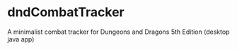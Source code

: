 # dndCombatTracker
A minimalist combat tracker for Dungeons and Dragons 5th Edition (desktop java app)
